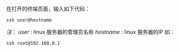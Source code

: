 在打开的终端页面，输入如下代码：
```
ssh user@hostname
```
*注*：
       *user* : linux 服务器的管理员名称
        *hostname* : linux 服务器的IP
如： 
```
ssh root@192.168.0.1
```